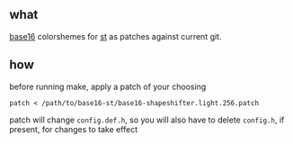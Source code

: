 ## what
[base16](https://github.com/chriskempson/base16) colorshemes for [st](http://st.suckless.org/) as patches against current git.

## how
before running make, apply a patch of your choosing

    patch < /path/to/base16-st/base16-shapeshifter.light.256.patch

patch will change `config.def.h`, so you will also have to delete `config.h`, if present, for changes to take effect
